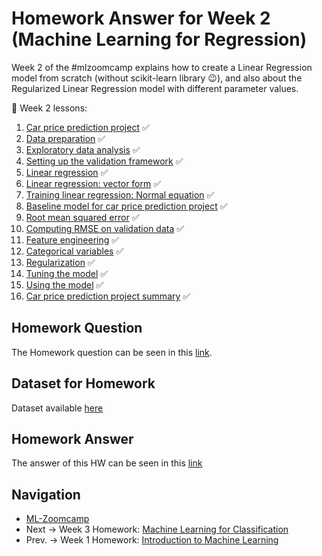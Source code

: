 # Homework Answer for Week 2 (Machine Learning for Regression)
Week 2 of the #mlzoomcamp explains how to create a Linear Regression model from scratch (without scikit-learn library :wink:), and also about the Regularized Linear Regression model with different parameter values. 

:book: Week 2 lessons:
1. [Car price prediction project](https://github.com/alexeygrigorev/mlbookcamp-code/blob/master/course-zoomcamp/02-regression/01-car-price-intro.md) :white_check_mark:
2. [Data preparation](https://github.com/alexeygrigorev/mlbookcamp-code/blob/master/course-zoomcamp/02-regression) :white_check_mark:
3. [Exploratory data analysis](https://github.com/alexeygrigorev/mlbookcamp-code/blob/master/course-zoomcamp/02-regression/03-eda.md) :white_check_mark:
4. [Setting up the validation framework](https://github.com/alexeygrigorev/mlbookcamp-code/blob/master/course-zoomcamp/02-regression/04-validation-framework.md) :white_check_mark:
5. [Linear regression](https://github.com/alexeygrigorev/mlbookcamp-code/blob/master/course-zoomcamp/02-regression/05-linear-regression-simple.md) :white_check_mark:
6. [Linear regression: vector form](https://github.com/alexeygrigorev/mlbookcamp-code/blob/master/course-zoomcamp/02-regression/06-linear-regression-vector.md) :white_check_mark:
7. [Training linear regression: Normal equation](https://github.com/alexeygrigorev/mlbookcamp-code/blob/master/course-zoomcamp/02-regression/07-linear-regression-training.md) :white_check_mark:
8. [Baseline model for car price prediction project](https://github.com/alexeygrigorev/mlbookcamp-code/blob/master/course-zoomcamp/02-regression/08-baseline-model.md) :white_check_mark:
9. [Root mean squared error](https://github.com/alexeygrigorev/mlbookcamp-code/blob/master/course-zoomcamp/02-regression/09-rmse.md) :white_check_mark:
10. [Computing RMSE on validation data](https://github.com/alexeygrigorev/mlbookcamp-code/blob/master/course-zoomcamp/02-regression/10-car-price-validation.md) :white_check_mark:
11. [Feature engineering](https://github.com/alexeygrigorev/mlbookcamp-code/blob/master/course-zoomcamp/02-regression/11-feature-engineering.md) :white_check_mark:
12. [Categorical variables](https://github.com/alexeygrigorev/mlbookcamp-code/blob/master/course-zoomcamp/02-regression/12-categorical-variables.md) :white_check_mark:
13. [Regularization](https://github.com/alexeygrigorev/mlbookcamp-code/blob/master/course-zoomcamp/02-regression/13-regularization.md) :white_check_mark:
14. [Tuning the model](https://github.com/alexeygrigorev/mlbookcamp-code/blob/master/course-zoomcamp/02-regression/14-tuning-model.md) :white_check_mark:
15. [Using the model](https://github.com/alexeygrigorev/mlbookcamp-code/blob/master/course-zoomcamp/02-regression/15-using-model.md) :white_check_mark:
16. [Car price prediction project summary](https://github.com/alexeygrigorev/mlbookcamp-code/blob/master/course-zoomcamp/02-regression/16-summary.md) :white_check_mark:

## Homework Question
The Homework question can be seen in this [link](https://github.com/alexeygrigorev/mlbookcamp-code/blob/master/course-zoomcamp/02-regression/homework.md).

## Dataset for Homework
Dataset available [here](https://raw.githubusercontent.com/madityarafip/My-Machine-Learning/main/Dataset/AB_NYC_2019.csv)

## Homework Answer
The answer of this HW can be seen in this [link](https://github.com/madityarafip/My-Machine-Learning/blob/main/Machine%20Learning%20Zoomcamp/Homework%20Week%202/MLZoomcamp_HW2.ipynb)

## Navigation
* [ML-Zoomcamp](https://github.com/madityarafip/My-Machine-Learning/tree/main/ML-Zoomcamp)
* Next  -> Week 3 Homework: [Machine Learning for Classification](https://github.com/madityarafip/My-Machine-Learning/tree/main/Machine%20Learning%20Zoomcamp/Homework%20Week%203)
* Prev. -> Week 1 Homework: [Introduction to Machine Learning](https://github.com/madityarafip/My-Machine-Learning/tree/main/ML-Zoomcamp/HW-Week-1)
